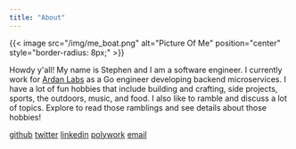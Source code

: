 ```yaml
---
title: "About"
---
```

{{< image src="/img/me_boat.png" alt="Picture Of Me" position="center" style="border-radius: 8px;" >}}

Howdy y'all!  My name is Stephen and I am a software engineer.  I currently work for [Ardan Labs](https://ardanlabs.com)
as a Go engineer developing backend microservices. I have a lot of fun hobbies that include building and crafting,
side projects, sports, the outdoors, music, and food.  I also like to ramble and discuss a lot of topics. Explore to
read those ramblings and see details about those hobbies!

[github](https://github.com/okratitan) [twitter](https://twitter.com/stephenmhouston)
[linkedin](https://www.linkedin.com/in/stephenmhouston/) [polywork](https://polywork.com/okra) [email](mailto:smhouston88@gmail.com)